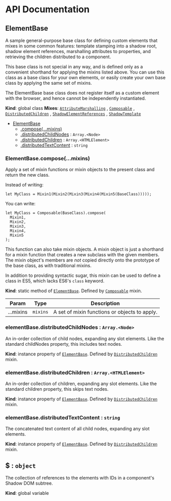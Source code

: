 # API Documentation
<a name="ElementBase"></a>

## ElementBase
A sample general-purpose base class for defining custom elements that mixes
in some common features: template stamping into a shadow root, shadow element
references, marshalling attributes to properties, and retrieving the children
distributed to a component.

This base class is not special in any way, and is defined only as a
convenient shorthand for applying the mixins listed above. You can use this
class as a base class for your own elements, or easily create your own base
class by applying the same set of mixins.

The ElementBase base class does not register itself as a custom element with
the browser, and hence cannot be independently instantiated.

  **Kind**: global class
**Mixes**: <code>[AttributeMarshalling](../basic-component-mixins/docs/AttributeMarshalling.md)</code>
  , <code>[Composable](../basic-component-mixins/docs/Composable.md)</code>
  , <code>[DistributedChildren](../basic-component-mixins/docs/DistributedChildren.md)</code>
  , <code>[ShadowElementReferences](../basic-component-mixins/docs/ShadowElementReferences.md)</code>
  , <code>[ShadowTemplate](../basic-component-mixins/docs/ShadowTemplate.md)</code>
  

* [ElementBase](#ElementBase)
    * [.compose(...mixins)](#Composable.compose)
    * [.distributedChildNodes](#DistributedChildren+distributedChildNodes) : <code>Array.&lt;Node&gt;</code>
    * [.distributedChildren](#DistributedChildren+distributedChildren) : <code>Array.&lt;HTMLElement&gt;</code>
    * [.distributedTextContent](#DistributedChildren+distributedTextContent) : <code>string</code>

<a name="Composable.compose"></a>

### ElementBase.compose(...mixins)
Apply a set of mixin functions or mixin objects to the present class and
return the new class.

Instead of writing:

    let MyClass = Mixin1(Mixin2(Mixin3(Mixin4(Mixin5(BaseClass)))));

You can write:

    let MyClass = Composable(BaseClass).compose(
      Mixin1,
      Mixin2,
      Mixin3,
      Mixin4,
      Mixin5
    );

This function can also take mixin objects. A mixin object is just a
shorthand for a mixin function that creates a new subclass with the given
members. The mixin object's members are *not* copied directly onto the
prototype of the base class, as with traditional mixins.

In addition to providing syntactic sugar, this mixin can be used to
define a class in ES5, which lacks ES6's `class` keyword.

  **Kind**: static method of <code>[ElementBase](#ElementBase)</code>. Defined by <code>[Composable](../basic-component-mixins/docs/Composable.md)</code> mixin.

| Param | Type | Description |
| --- | --- | --- |
| ...mixins | <code>mixins</code> | A set of mixin functions or objects to apply. |

<a name="DistributedChildren+distributedChildNodes"></a>

### elementBase.distributedChildNodes : <code>Array.&lt;Node&gt;</code>
An in-order collection of child nodes, expanding any slot elements. Like
the standard childNodes property, this includes text nodes.

  **Kind**: instance property of <code>[ElementBase](#ElementBase)</code>. Defined by <code>[DistributedChildren](../basic-component-mixins/docs/DistributedChildren.md)</code> mixin.
<a name="DistributedChildren+distributedChildren"></a>

### elementBase.distributedChildren : <code>Array.&lt;HTMLElement&gt;</code>
An in-order collection of children, expanding any slot elements. Like the
standard children property, this skips text nodes.

  **Kind**: instance property of <code>[ElementBase](#ElementBase)</code>. Defined by <code>[DistributedChildren](../basic-component-mixins/docs/DistributedChildren.md)</code> mixin.
<a name="DistributedChildren+distributedTextContent"></a>

### elementBase.distributedTextContent : <code>string</code>
The concatenated text content of all child nodes, expanding any slot
elements.

  **Kind**: instance property of <code>[ElementBase](#ElementBase)</code>. Defined by <code>[DistributedChildren](../basic-component-mixins/docs/DistributedChildren.md)</code> mixin.
<a name="$"></a>

## $ : <code>object</code>
The collection of references to the elements with IDs in a component's
Shadow DOM subtree.

  **Kind**: global variable
